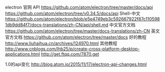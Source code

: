 electron 官网
API
https://github.com/atom/electron/tree/master/docs/api
https://github.com/atom/electron/tree/v0.34.5/docs/api
Shell-中文
https://github.com/atom/electron/blob/e5e4749eb3c592667922f87c1105981db9dd84f7/docs-translations/zh-CN/api/shell.md
中文官方文档
https://github.com/atom/electron/tree/master/docs-translations/zh-CN
英文官方文档
https://github.com/atom/electron/tree/master/docs
好的教程
http://www.liuhaihua.cn/archives/124970.html
其他教程
http://www.cnblogs.com/lhb25/p/create-cross-platform-desktop-applications.html
http://get.ftqq.com/7870.get


1.0的api变化
http://blog.atom.io/2015/11/17/electron-api-changes.html